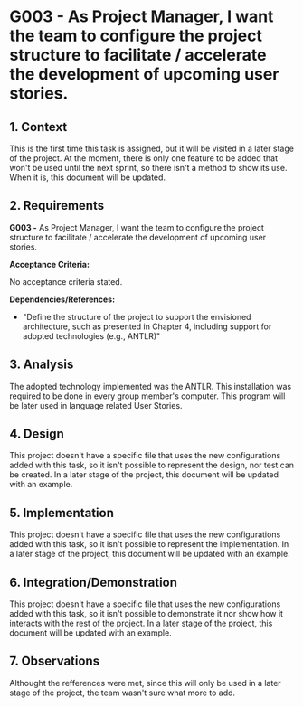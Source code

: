 # G003 - As Project Manager, I want the team to configure the project structure to facilitate / accelerate the development of upcoming user stories.

## 1. Context

This is the first time this task is assigned, but it will be visited in a later stage of the project.
At the moment, there is only one feature to be added that won't be used until the next sprint, so there isn't a method to show its use.
When it is, this document will be updated.

## 2. Requirements

**G003 -** As Project Manager, I want the team to configure the project structure to facilitate / accelerate the development of upcoming user stories.


**Acceptance Criteria:**

No acceptance criteria stated.

**Dependencies/References:**

* "Define the structure of the project to support the envisioned architecture, such as presented in Chapter 4, including support for adopted technologies (e.g., ANTLR)"

## 3. Analysis

The adopted technology implemented was the ANTLR. This installation was required to be done in every group member's computer.
This program will be later used in language related User Stories.

## 4. Design

This project doesn't have a specific file that uses the new configurations added with this task, so it isn't possible to represent the design, nor test can be created.
In a later stage of the project, this document will be updated with an example.

## 5. Implementation

This project doesn't have a specific file that uses the new configurations added with this task, so it isn't possible to represent the implementation.
In a later stage of the project, this document will be updated with an example.

## 6. Integration/Demonstration

This project doesn't have a specific file that uses the new configurations added with this task, so it isn't possible to demonstrate it nor show how it interacts with the rest of the project.
In a later stage of the project, this document will be updated with an example.

## 7. Observations

Althought the refferences were met, since this will only be used in a later stage of the project, the team wasn't sure what more to add.